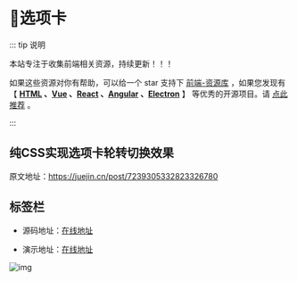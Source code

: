 # 🍁选项卡

::: tip 说明

本站专注于收集前端相关资源，持续更新！！！

如果这些资源对你有帮助，可以给一个 star 支持下 [前端-资源库](https://github.com/huangpw/document-frontend-vitepress) ，如果您发现有 【 **[HTML](/html) 、[Vue](/vue) 、[React](/react) 、[Angular](/angular) 、[Electron](/electron)** 】 等优秀的开源项目。请 [点此推荐](https://github.com/huangpw/document-frontend-vitepress/issues/new) 。

:::



## 纯CSS实现选项卡轮转切换效果

原文地址：https://juejin.cn/post/7239305332823326780



## 标签栏

- 源码地址：[在线地址](https://codepen.io/flavio_amaral/pen/xxgYGrR)

- 演示地址：[在线地址](https://codepen.io/flavio_amaral/pen/xxgYGrR)

![img](/images/html/css/code/tab/10001.png)

